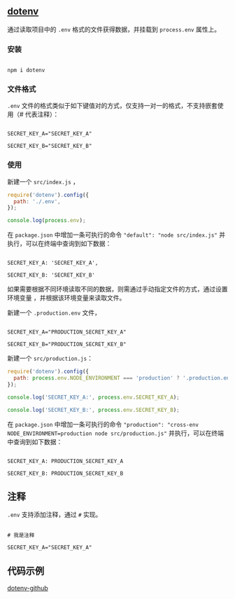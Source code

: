 ## [dotenv](https://www.npmjs.com/package/dotenv)

通过读取项目中的 `.env` 格式的文件获得数据，并挂载到 `process.env` 属性上。

### 安装

```shell

npm i dotenv

```

### 文件格式

`.env` 文件的格式类似于如下键值对的方式，仅支持一对一的格式，不支持嵌套使用（# 代表注释）：

```.env

SECRET_KEY_A="SECRET_KEY_A"

SECRET_KEY_B="SECRET_KEY_B"

```

### 使用

新建一个 `src/index.js` ，

```js
require('dotenv').config({
  path: './.env',
});

console.log(process.env);
```

在 `package.json` 中增加一条可执行的命令 `"default": "node src/index.js"` 并执行，可以在终端中查询到如下数据：

```

SECRET_KEY_A: 'SECRET_KEY_A',

SECRET_KEY_B: 'SECRET_KEY_B'

```

如果需要根据不同环境读取不同的数据，则需通过手动指定文件的方式，通过设置环境变量 ，并根据该环境变量来读取文件。

新建一个 `.production.env` 文件，

```

SECRET_KEY_A="PRODUCTION_SECRET_KEY_A"

SECRET_KEY_B="PRODUCTION_SECRET_KEY_B"

```

新建一个 `src/production.js`：

```js
require('dotenv').config({
  path: process.env.NODE_ENVIRONMENT === 'production' ? '.production.env' : '.env',
});

console.log('SECRET_KEY_A:', process.env.SECRET_KEY_A);

console.log('SECRET_KEY_B:', process.env.SECRET_KEY_B);
```

在 `package.json` 中增加一条可执行的命令 `"production": "cross-env NODE_ENVIRONMENT=production node src/production.js"` 并执行，可以在终端中查询到如下数据：

```

SECRET_KEY_A: PRODUCTION_SECRET_KEY_A

SECRET_KEY_B: PRODUCTION_SECRET_KEY_B

```

## 注释

`.env` 支持添加注释，通过 `#` 实现。

```

# 我是注释

SECRET_KEY_A="SECRET_KEY_A"

```

## 代码示例

[dotenv-github](https://github.com/Atlanstis/demo-project/tree/npm/dotenv)

